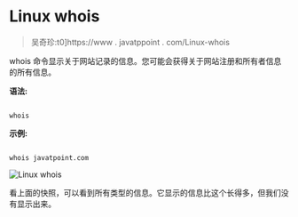 # Linux whois

> 吴奇珍:t0]https://www . javatppoint . com/Linux-whois

whois 命令显示关于网站记录的信息。您可能会获得关于网站注册和所有者信息的所有信息。

**语法:**

```

whois  
```

**示例:**

```

whois javatpoint.com

```

![Linux whois](../Images/068a462e02e6d3ab182d9292d529edc5.png)

看上面的快照，可以看到所有类型的信息。它显示的信息比这个长得多，但我们没有显示出来。